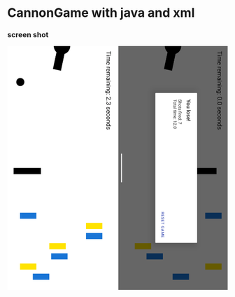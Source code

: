 #  CannonGame with java and xml


### screen shot
<img src="images/Screenshot_20250109_161555.png" width="250"/> <img src="images/Screenshot_20250109_161629.png" width="250"/>
